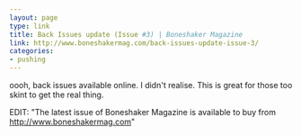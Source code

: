 ```yaml
---
layout: page
type: link
title: Back Issues update (Issue #3) | Boneshaker Magazine
link: http://www.boneshakermag.com/back-issues-update-issue-3/
categories: 
- pushing
---
```

oooh, back issues available online. I didn't realise. This is great for those too skint to get the real thing.

EDIT: "The latest issue of Boneshaker Magazine is available to buy from http://www.boneshakermag.com"
